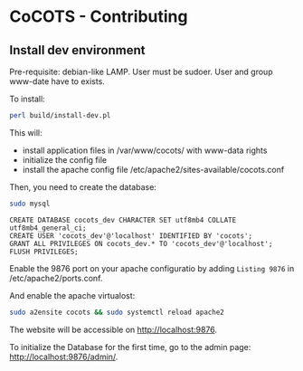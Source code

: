 # CoCOTS - Contributing

## Install dev environment

Pre-requisite: debian-like LAMP. User must be sudoer. User and group www-date have to exists.

To install:

```bash
perl build/install-dev.pl
```

This will:

* install application files in /var/www/cocots/ with www-data rights
* initialize the config file
* install the apache config file /etc/apache2/sites-available/cocots.conf

Then, you need to create the database:

```bash
sudo mysql
```

```mysql
CREATE DATABASE cocots_dev CHARACTER SET utf8mb4 COLLATE utf8mb4_general_ci;
CREATE USER 'cocots_dev'@'localhost' IDENTIFIED BY 'cocots';
GRANT ALL PRIVILEGES ON cocots_dev.* TO 'cocots_dev'@'localhost';
FLUSH PRIVILEGES;
```

Enable the 9876 port on your apache configuratio by adding `Listing 9876` in /etc/apache2/ports.conf.

And enable the apache virtualost:

```bash
sudo a2ensite cocots && sudo systemctl reload apache2
```

The website will be accessible on [http://localhost:9876](http://localhost:9876).

To initialize the Database for the first time, go to the admin page: [http://localhost:9876/admin/](http://localhost:9876/admin/).
